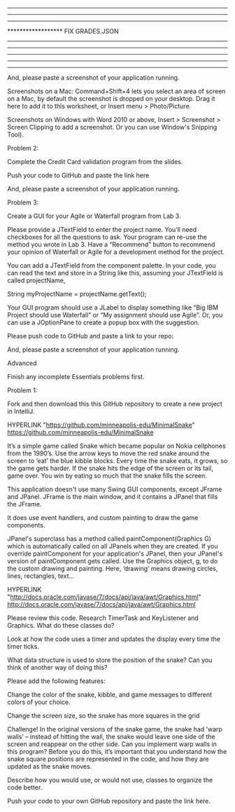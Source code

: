 


******************
*****************
****************
****************** FIX GRADES.JSON

*****************
*****************
*****************
*****************
*****************

And, please paste a screenshot of your application running.

Screenshots on a Mac: Command+Shift+4 lets you select an area of screen on a Mac, by default the screenshot is dropped on your desktop. Drag it here to add it to this worksheet, or Insert menu > Photo/Picture.

Screenshots on Windows with Word 2010 or above, Insert > Screenshot > Screen Clipping to add a screenshot. Or you can use Window's Snipping Tool).

Problem 2:

Complete the Credit Card validation program from the slides.

Push your code to GitHub and paste the link here

And, please paste a screenshot of your application running.

Problem 3:

Create a GUI for your Agile or Waterfall program from Lab 3.

Please provide a JTextField to enter the project name. You’ll need checkboxes for all the questions to ask. Your program can re-use the method you wrote in Lab 3. Have a “Recommend” button to recommend your opinion of Waterfall or Agile for a development method for the project.

You can add a JTextField from the component palette. In your code, you can read the text and store in a String like this, assuming your JTextField is called projectName,

String myProjectName = projectName.getText();

Your GUI program should use a JLabel to display something like “Big IBM Project should use Waterfall” or “My assignment should use Agile”. Or, you can use a JOptionPane to create a popup box with the suggestion.

Please push code to GitHub and paste a link to your repo:

And, please paste a screenshot of your application running.

Advanced

Finish any incomplete Essentials problems first.

Problem 1:

Fork and then download this this GitHub repository to create a new project in IntelliJ.

HYPERLINK "https://github.com/minneapolis-edu/MinimalSnake" https://github.com/minneapolis-edu/MinimalSnake

It’s a simple game called Snake which became popular on Nokia cellphones from the 1990’s. Use the arrow keys to move the red snake around the screen to ‘eat’ the blue kibble blocks. Every time the snake eats, it grows, so the game gets harder. If the snake hits the edge of the screen or its tail, game over. You win by eating so much that the snake fills the screen.

This application doesn't use many Swing GUI components, except JFrame and JPanel. JFrame is the main window, and it contains a JPanel that fills the JFrame.

It does use event handlers, and custom painting to draw the game components.

JPanel's superclass has a method called paintComponent(Graphics G) which is automatically called on all JPanels when they are created. If you override paintComponent for your application's JPanel, then your JPanel's version of paintComponent gets called. Use the Graphics object, g, to do the custom drawing and painting. Here, ‘drawing’ means drawing circles, lines, rectangles, text…

HYPERLINK "http://docs.oracle.com/javase/7/docs/api/java/awt/Graphics.html" http://docs.oracle.com/javase/7/docs/api/java/awt/Graphics.html

Please review this code. Research TimerTask and KeyListener and Graphics. What do these classes do?

Look at how the code uses a timer and updates the display every time the timer ticks.

What data structure is used to store the position of the snake? Can you think of another way of doing this?

Please add the following features:

Change the color of the snake, kibble, and game messages to different colors of your choice.

Change the screen size, so the snake has more squares in the grid

Challenge! In the original versions of the snake game, the snake had ‘warp walls’ – instead of hitting the wall, the snake would leave one side of the screen and reappear on the other side. Can you implement warp walls in this program? Before you do this, it’s important that you understand how the snake square positions are represented in the code, and how they are updated as the snake moves.

Describe how you would use, or would not use, classes to organize the code better.

Push your code to your own GitHub repository and paste the link here.